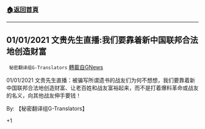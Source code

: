 ###  [:house:返回首頁](https://github.com/ourhimalayas/txt)
---

## 01/01/2021 文贵先生直播:我们要靠着新中国联邦合法地创造财富
` 秘密翻译组G-Translators` [轉載自GNews](https://gnews.org/zh-hans/717313/)

01/01/2021 文贵先生直播：被骗写所谓遗书的战友们为何不想想，我们要靠着新中国联邦合法地创造财富、让老百姓和战友富裕起来，而不是打着爆料革命或战友的名义，向其他战友伸手要钱！



By: 【秘密翻译组G-Translators】

+1
